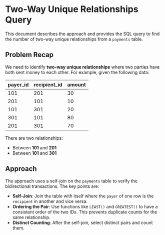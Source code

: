 # Two-Way Unique Relationships Query

This document describes the approach and provides the SQL query to find the number of two-way unique relationships from a `payments` table.

## Problem Recap

We need to identify **two-way unique relationships** where two parties have both sent money to each other. For example, given the following data:

| payer_id | recipient_id | amount |
|----------|--------------|--------|
| 101      | 201          | 30     |
| 201      | 101          | 10     |
| 101      | 301          | 20     |
| 301      | 101          | 80     |
| 201      | 301          | 70     |

There are two relationships:
- Between **101** and **201**
- Between **101** and **301**

## Approach

The approach uses a self-join on the `payments` table to verify the bidirectional transactions. The key points are:

- **Self-Join**: Join the table with itself where the `payer` of one row is the `recipient` in another and vice versa.
- **Ordering the Pair**: Use functions like `LEAST()` and `GREATEST()` to have a consistent order of the two IDs. This prevents duplicate counts for the same relationship.
- **Distinct Counting**: After the self-join, select distinct pairs and count them.

